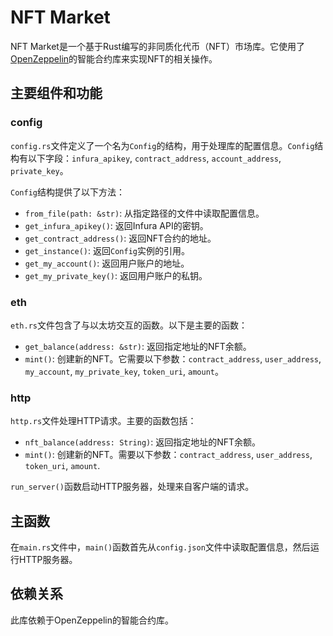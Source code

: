 # NFT Market

NFT Market是一个基于Rust编写的非同质化代币（NFT）市场库。它使用了[OpenZeppelin](https://openzeppelin.com/)的智能合约库来实现NFT的相关操作。

## 主要组件和功能

### config

`config.rs`文件定义了一个名为`Config`的结构，用于处理库的配置信息。`Config`结构有以下字段：`infura_apikey`, `contract_address`, `account_address`, `private_key`。

`Config`结构提供了以下方法：

- `from_file(path: &str)`: 从指定路径的文件中读取配置信息。
- `get_infura_apikey()`: 返回Infura API的密钥。
- `get_contract_address()`: 返回NFT合约的地址。
- `get_instance()`: 返回`Config`实例的引用。
- `get_my_account()`: 返回用户账户的地址。
- `get_my_private_key()`: 返回用户账户的私钥。

### eth

`eth.rs`文件包含了与以太坊交互的函数。以下是主要的函数：

- `get_balance(address: &str)`: 返回指定地址的NFT余额。
- `mint()`: 创建新的NFT。它需要以下参数：`contract_address`, `user_address`, `my_account`, `my_private_key`, `token_uri`, `amount`。

### http

`http.rs`文件处理HTTP请求。主要的函数包括：

- `nft_balance(address: String)`: 返回指定地址的NFT余额。
- `mint()`: 创建新的NFT。需要以下参数：`contract_address`, `user_address`, `token_uri`, `amount`.

`run_server()`函数启动HTTP服务器，处理来自客户端的请求。

## 主函数

在`main.rs`文件中，`main()`函数首先从`config.json`文件中读取配置信息，然后运行HTTP服务器。

## 依赖关系

此库依赖于OpenZeppelin的智能合约库。


